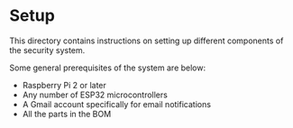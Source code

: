 # Setup

This directory contains instructions on setting up different components of the security system.

Some general prerequisites of the system are below:

- Raspberry Pi 2 or later
- Any number of ESP32 microcontrollers
- A Gmail account specifically for email notifications
- All the parts in the BOM
